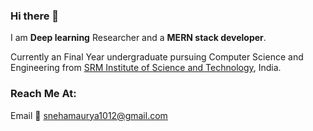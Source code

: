 ### Hi there 👋

I am **Deep learning** Researcher and a **MERN stack developer**. 

Currently an Final Year undergraduate pursuing Computer Science and Engineering from [SRM Institute of Science and Technology](https://www.srmist.edu.in), India.

### Reach Me At:
Email :envelope_with_arrow: [snehamaurya1012@gmail.com](https://mail.google.com/mail/u/0/?pli=1#inbox)

<!--*sneha1012/sneha1012** is a ✨ _special_ ✨ repository because its `README.md` (this file) appears on your GitHub profile.

Here are some ideas to get you started:

- 🔭 I’m currently working on ...
- 🌱 I’m currently learning ...
- 👯 I’m looking to collaborate on ...
- 🤔 I’m looking for help with ...
- 💬 Ask me about ...
- 📫 How to reach me: ...
- 😄 Pronouns: ...
- ⚡ Fun fact: ...
-->
